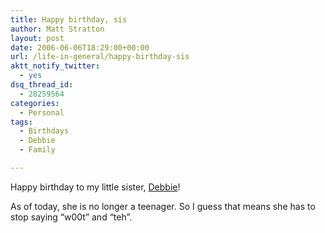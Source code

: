 ```yaml
---
title: Happy birthday, sis
author: Matt Stratton
layout: post
date: 2006-06-06T18:29:00+00:00
url: /life-in-general/happy-birthday-sis
aktt_notify_twitter:
  - yes
dsq_thread_id:
  - 28259564
categories:
  - Personal
tags:
  - Birthdays
  - Debbie
  - Family

---
```

Happy birthday to my little sister, [Debbie][1]!

As of today, she is no longer a teenager. So I guess that means she has to stop saying &#8220;w00t&#8221; and &#8220;teh&#8221;.

 [1]: http://fashionarcade.livejournal.com/